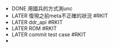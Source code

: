 - DONE 用國兵的方式測unc
- LATER 復現之前meta不正確的狀況 #RKIT
- LATER ddr_api #RKIT
- LATER ROM #RKIT
- LATER commit test case #RKIT
-